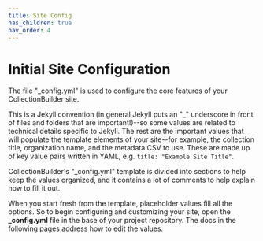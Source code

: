 ```yaml
---
title: Site Config
has_children: true
nav_order: 4
---
```


# Initial Site Configuration

The file "_config.yml" is used to configure the core features of your CollectionBuilder site. 

This is a Jekyll convention (in general Jekyll puts an "_" underscore in front of files and folders that are important!)--so some values are related to technical details specific to Jekyll.
The rest are the important values that will populate the template elements of your site--for example, the collection title, organization name, and the metadata CSV to use.
These are made up of key value pairs written in YAML, e.g. `title: "Example Site Title"`.

CollectionBuilder's "_config.yml" template is divided into sections to help keep the values organized, and it contains a lot of comments to help explain how to fill it out.

When you start fresh from the template, placeholder values fill all the options.
So to begin configuring and customizing your site, open the **_config.yml** file in the base of your project repository. 
The docs in the following pages address how to edit the values.
